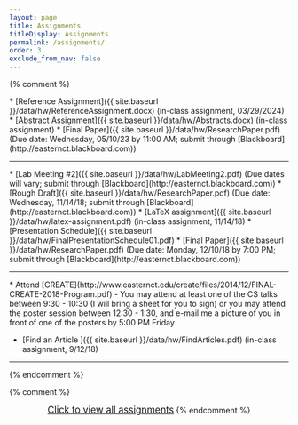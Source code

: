 ```yaml
---
layout: page
title: Assignments 
titleDisplay: Assignments 
permalink: /assignments/
order: 3
exclude_from_nav: false 
---
```


<style>

.hide {
  display:none
}

table, th, td {
  border: 0px solid black;
  border-collapse: collapse;
  text-align: center;
}

td.left {
    text-align: left;
}

a.hide, tr.hide {
    display: none;
}

.due {
    background-color: yellow
}

</style>

<script>
function removeHideClass() {
  var elements = document.getElementsByTagName("tr");
  for (var i = 0; i < elements.length; i++) {
    elements[i].classList.remove("hide");
  }

  element = document.getElementById('hideprevious');
  element.classList.add('hide'); 
} 

</script>

{% comment %}
<div id = 'hidden' class = 'hide' markdown="1">
{% endcomment %}

* Course setup
    * Sign up for [Piazza](https://piazza.com) using your Eastern e-mail address. You will be getting an e-mail with more information shortly.
    * Sign up for [Perusall](https://perusall.com) using your Eastern e-mail address, and enroll in this course. The course code can be found on the syllabus in the [Course Information]({{ site.baseurl }}/info/) section.
* [Autobiography and Piazza Post ]({{ site.baseurl }}/data/hw/Autobiography.pdf) (Due: Thursday, 01/25/2024)
* [Searching the Literature]({{ site.baseurl }}/data/hw/LitSearch.docx) (Due: Tuesday, 01/30/2024); submit through [Blackboard](http://easternct.blackboard.com))
* [Article Discussion - Cellular automata model for evacuation with obstacles](https://perusall.com) (Due: <strike>Tuesday, 01/30/2024</strike> Thursday, 2/1/2024)
* [Article Discussion - Experimental evidence of massive-scale emotional contagion through social networks](https://perusall.com) (Due: Tuesday, 02/06/2024)
* Find an article - see post on [Piazza](https://piazza.com) (Due: Tuesday, 02/06/2024)
{% comment %}
* [Article Critique]({{ site.baseurl }}/data/hw/Evaluation-Perusall.pdf) (Due: Monday, 09/25/2024 by 10:00 AM)
* [Literature Review and Annotated Bibliography]({{ site.baseurl }}/data/hw/LitReview.pdf) (Due: Monday, 10/09/2024 by 10:00 AM; submit through [Blackboard](http://easternct.blackboard.com))
* <span class = 'ddue'>[Lab Meeting #1]({{ site.baseurl }}/data/hw/LabMeeting1.pdf) (Due dates will vary; submit through [Blackboard](http://easternct.blackboard.com))</span>
* [Research Proposal]({{ site.baseurl }}/data/hw/Proposal.pdf) (Due: Monday, 10/16/2024, by 8:00 AM; submit through [Blackboard](http://easternct.blackboard.com))
* [Github Assignment]({{ site.baseurl }}/data/hw/Github.pdf) (Due: Monday, 11/06/2024 by 10:00 AM)
* [Outline]({{ site.baseurl }}/data/hw/Outline.docx) (Due: Wednesday, 11/08/2024, by 10:00 AM; submit a hard copy in class)
* <span class = "ddue">[Lab Meeting #2]({{ site.baseurl }}/data/hw/LabMeeting2.pdf) (Due dates will vary; submit through [Blackboard](http://easternct.blackboard.com))</span>
* [Rough Draft]({{ site.baseurl }}/data/hw/ResearchPaper.pdf) (Due: Sunday, 11/19/2024 by 12:00 PM; submit through [Blackboard](http://easternct.blackboard.com)) 
* [Write a Résumé]({{ site.baseurl }}/data/hw/ResumeAssignment.pdf) (Due: Friday, 12/01/2024) 
<hr style = "margin-bottom:5px; margin-top:-5px; color:red;">
* <span class = 'due'>[Research Presentation]({{ site.baseurl }}/data/hw/ResearchPresentation.pdf) (Due dates will vary; submit through [Blackboard](http://easternct.blackboard.com))</span> 
* [Final Paper]({{ site.baseurl }}/data/hw/ResearchPaper.pdf) (Due: Wednesday, 12/13/2024 by 11:00 AM; submit through [Blackboard](http://easternct.blackboard.com)) 
</div>
* [Reference Assignment]({{ site.baseurl }}/data/hw/ReferenceAssignment.docx) (in-class assignment, 03/29/2024)
* [Abstract Assignment]({{ site.baseurl }}/data/hw/Abstracts.docx) (in-class assignment) 
* [Final Paper]({{ site.baseurl }}/data/hw/ResearchPaper.pdf) (Due date: Wednesday, 05/10/23 by 11:00 AM; submit through [Blackboard](http://easternct.blackboard.com)) 
<hr>
* [Lab Meeting #2]({{ site.baseurl }}/data/hw/LabMeeting2.pdf) (Due dates will vary; submit through [Blackboard](http://easternct.blackboard.com))
* [Rough Draft]({{ site.baseurl }}/data/hw/ResearchPaper.pdf) (Due date: Wednesday, 11/14/18; submit through [Blackboard](http://easternct.blackboard.com)) 
* [LaTeX assignment]({{ site.baseurl }}/data/hw/latex-assignment.pdf) (in-class assignment, 11/14/18) 
    * [Presentation Schedule]({{ site.baseurl }}/data/hw/FinalPresentationSchedule01.pdf)
* [Final Paper]({{ site.baseurl }}/data/hw/ResearchPaper.pdf) (Due date: Monday, 12/10/18 by 7:00 PM; submit through [Blackboard](http://easternct.blackboard.com)) 
<hr>
* Attend [CREATE](http://www.easternct.edu/create/files/2014/12/FINAL-CREATE-2018-Program.pdf) - You may attend at least one of the CS talks between 9:30 - 10:30 (I will bring a sheet for you to sign) or you may attend the poster session between 12:30 - 1:30, and e-mail me a picture of you in front of one of the posters by 5:00 PM Friday 

* [Find an Article ]({{ site.baseurl }}/data/hw/FindArticles.pdf) (in-class assignment, 9/12/18)

***

{% endcomment %}
<br>

<script>
const pattern = RegExp('Due:.*([0-9]{2}/[0-9]+/[0-9]{4})');
elements = document.getElementsByTagName('li');

for (el of elements) {
        var res = pattern.exec(el.innerText);
        if (res != null && res.length >= 2) {
                if (new Date(res[1]) >= new Date()) {
                        el.className = 'due';
                }
        }
}
</script>

{% comment %}
<center>
<div id = 'clicker'>
<a href = '#' style='font-size:120%' onclick = 'viewAll();'>Click to view all assignments</a>
<script>
function viewAll() {
    document.getElementById('hidden').classList.remove('hide');
    document.getElementById('clicker').classList.add('hide');
    document.getElementsByTagName('ul')[0].style.marginBottom = '0px'
}
</script>
{% endcomment %}
